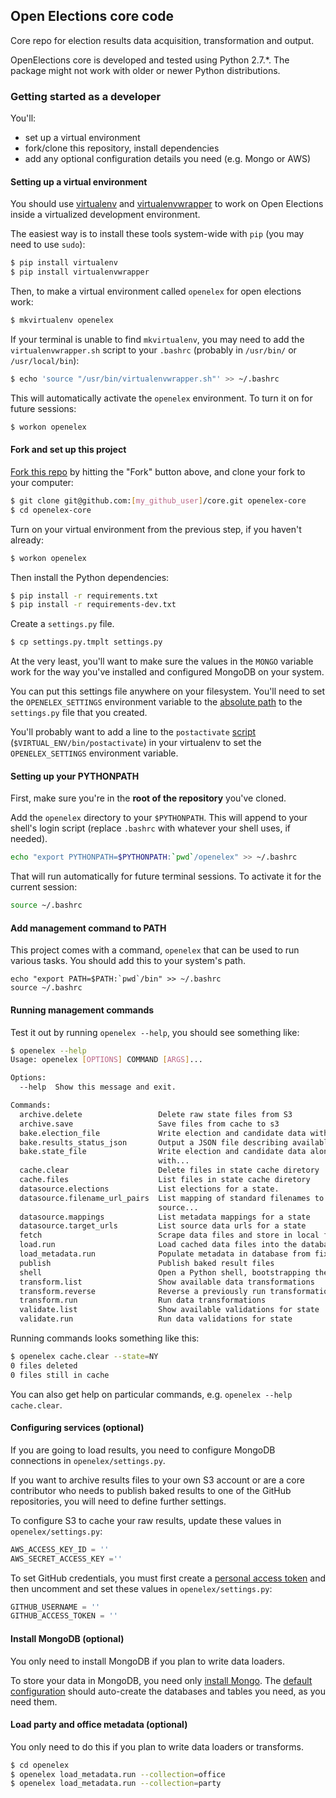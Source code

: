 ## Open Elections core code

Core repo for election results data acquisition, transformation and output.

OpenElections core is developed and tested using Python 2.7.*. The package
might not work with older or newer Python distributions.

### Getting started as a developer

You'll:

* set up a virtual environment
* fork/clone this repository, install dependencies
* add any optional configuration details you need (e.g. Mongo or AWS)

#### Setting up a virtual environment

You should use [virtualenv](http://www.virtualenv.org/en/latest/) and [virtualenvwrapper](http://virtualenvwrapper.readthedocs.org/) to work on Open Elections inside a virtualized development environment.

The easiest way is to install these tools system-wide with `pip` (you may need to use `sudo`):

```bash
$ pip install virtualenv
$ pip install virtualenvwrapper
```

Then, to make a virtual environment called `openelex` for open elections work:

```bash
$ mkvirtualenv openelex
```

If your terminal is unable to find `mkvirtualenv`, you may need to add the `virtualenvwrapper.sh` script to your `.bashrc` (probably in `/usr/bin/` or `/usr/local/bin`):

```bash
$ echo 'source "/usr/bin/virtualenvwrapper.sh"' >> ~/.bashrc
```

This will automatically activate the `openelex` environment. To turn it on for future sessions:

```bash
$ workon openelex
```

#### Fork and set up this project

[Fork this repo](https://help.github.com/articles/fork-a-repo) by hitting the "Fork" button above, and clone your fork to your computer:

```bash
$ git clone git@github.com:[my_github_user]/core.git openelex-core
$ cd openelex-core
```

Turn on your virtual environment from the previous step, if you haven't already:

```bash
$ workon openelex
```

Then install the Python dependencies:

```bash
$ pip install -r requirements.txt
$ pip install -r requirements-dev.txt
```

Create a `settings.py` file.

```bash
$ cp settings.py.tmplt settings.py
```

At the very least, you'll want to make sure the values in the ``MONGO`` variable work for the way you've installed and configured MongoDB on your system.

You can put this settings file anywhere on your filesystem.  You'll need to set the ``OPENELEX_SETTINGS`` environment variable to the [absolute path](http://en.wikipedia.org/wiki/Path_(computing)) to the ``settings.py`` file that you created. 

You'll probably want to add a line to the ``postactivate`` [script](http://virtualenvwrapper.readthedocs.org/en/latest/scripts.html) (``$VIRTUAL_ENV/bin/postactivate``) in your virtualenv to set the ``OPENELEX_SETTINGS`` environment variable.

#### Setting up your PYTHONPATH 

First, make sure you're in the **root of the repository** you've cloned.

Add the `openelex` directory to your `$PYTHONPATH`.  This will append to your shell's login script (replace `.bashrc` with whatever your shell uses, if needed).

```bash
echo "export PYTHONPATH=$PYTHONPATH:`pwd`/openelex" >> ~/.bashrc
```

That will run automatically for future terminal sessions. To activate it for the current session:

```bash
source ~/.bashrc
```

#### Add management command to PATH

This project comes with a command, ``openelex`` that can be used to run various tasks.  You should add this to your system's path.

```baseh
echo "export PATH=$PATH:`pwd`/bin" >> ~/.bashrc
source ~/.bashrc
```

#### Running management commands

Test it out by running `openelex --help`, you should see something like:

```bash
$ openelex --help
Usage: openelex [OPTIONS] COMMAND [ARGS]...

Options:
  --help  Show this message and exit.

Commands:
  archive.delete                 Delete raw state files from S3
  archive.save                   Save files from cache to s3
  bake.election_file             Write election and candidate data with on...
  bake.results_status_json       Output a JSON file describing available...
  bake.state_file                Write election and candidate data along
                                 with...
  cache.clear                    Delete files in state cache diretory
  cache.files                    List files in state cache diretory
  datasource.elections           List elections for a state.
  datasource.filename_url_pairs  List mapping of standard filenames to
                                 source...
  datasource.mappings            List metadata mappings for a state
  datasource.target_urls         List source data urls for a state
  fetch                          Scrape data files and store in local file...
  load.run                       Load cached data files into the database
  load_metadata.run              Populate metadata in database from fixture...
  publish                        Publish baked result files
  shell                          Open a Python shell, bootstrapping the...
  transform.list                 Show available data transformations
  transform.reverse              Reverse a previously run transformation
  transform.run                  Run data transformations
  validate.list                  Show available validations for state
  validate.run                   Run data validations for state
```

Running commands looks something like this:

```bash
$ openelex cache.clear --state=NY
0 files deleted
0 files still in cache
```

You can also get help on particular commands, e.g. `openelex --help cache.clear`.

#### Configuring services (optional)

If you are going to load results, you need to configure MongoDB connections in
`openelex/settings.py`.

If you want to archive results files to your own S3 account or are a core
contributor who needs to publish baked results to one of the GitHub repositories, you will need to define further settings.

To configure S3 to cache your raw results, update these values in `openelex/settings.py`:

```python
AWS_ACCESS_KEY_ID = ''
AWS_SECRET_ACCESS_KEY =''
```

To set GitHub credentials, you must first create a [personal access token](https://help.github.com/articles/creating-an-access-token-for-command-line-use) and then uncomment and set these values in `openelex/settings.py`:

```python
GITHUB_USERNAME = ''
GITHUB_ACCESS_TOKEN = ''
```

#### Install MongoDB (optional)

You only need to install MongoDB if you plan to write data loaders.

To store your data in MongoDB, you need only [install Mongo](http://docs.mongodb.org/manual/installation/). The [default configuration](https://github.com/openelections/core/blob/master/settings.py.tmplt#L5-L18) should auto-create the databases and tables you need, as you need them.

#### Load party and office metadata (optional)

You only need to do this if you plan to write data loaders or transforms.

```bash
$ cd openelex
$ openelex load_metadata.run --collection=office
$ openelex load_metadata.run --collection=party
```
